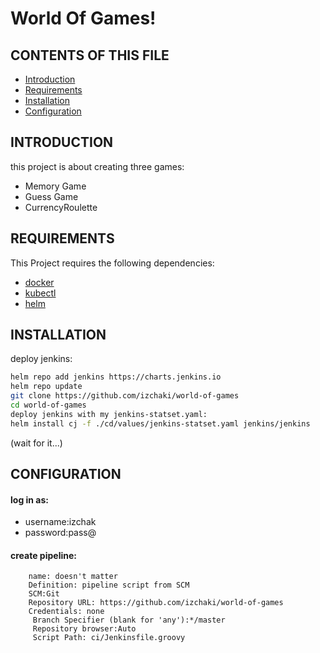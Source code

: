 # World Of Games!

CONTENTS OF THIS FILE
---------------------

* [Introduction](#Introduction)
* [Requirements](#Requirements)
* [Installation](#Installation)
* [Configuration](#Configuration)
 
 INTRODUCTION
------------

this project is about creating three games:
  - Memory Game
  - Guess Game
  - CurrencyRoulette

REQUIREMENTS
------------

This Project requires the following dependencies:

 * [docker](https://docs.docker.com/engine/install/ubuntu/)
 * [kubectl](https://kubernetes.io/docs/tasks/tools/)
 * [helm](https://helm.sh/docs/helm/helm_install)
 
INSTALLATION
------------
 deploy jenkins:
```sh
helm repo add jenkins https://charts.jenkins.io
helm repo update
git clone https://github.com/izchaki/world-of-games
cd world-of-games
deploy jenkins with my jenkins-statset.yaml:
helm install cj -f ./cd/values/jenkins-statset.yaml jenkins/jenkins
```
(wait for it...)

CONFIGURATION
-------------

#### log in as:
  * username:izchak
  * password:pass@

#### create pipeline:
```
    name: doesn't matter
    Definition: pipeline script from SCM
    SCM:Git
    Repository URL: https://github.com/izchaki/world-of-games
    Credentials: none
     Branch Specifier (blank for 'any'):*/master
     Repository browser:Auto
     Script Path: ci/Jenkinsfile.groovy
```
     
